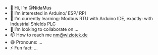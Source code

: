 - 👋 Hi, I’m @NidaMus
- 👀 I’m interested in Arduino/ ESP/ RPI
- 🌱 I’m currently learning: Modbus RTU with Arduino IDE, exactly: with Industrial Shields PLC
- 💞️ I’m looking to collaborate on ...
- 📫 How to reach me nm@wiziotek.de
- 😄 Pronouns: ...
- ⚡ Fun fact: ...

<!---
NidaMus/NidaMus is a ✨ special ✨ repository because its `README.md` (this file) appears on your GitHub profile.
You can click the Preview link to take a look at your changes.
--->
